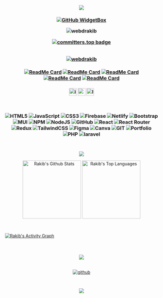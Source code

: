 <h3 align="center">
  
![](https://capsule-render.vercel.app/api?type=waving&color=gradient&height=100&section=header)

</h3>

<h3 align="center">
  
[![GitHub WidgetBox](https://github-widgetbox.vercel.app/api/profile?username=webdrakib&data=followers,repositories,stars,commits&theme=nautilus&hide_border=true)](https://github.com/Jurredr/github-widgetbox)


<img src="https://komarev.com/ghpvc/?username=webdrakib&label=Profile%20views&color=0e75b6&style=flat" alt="webdrakib" />

<br/>

[![committers.top badge](https://user-badge.committers.top/bangladesh/webdrakib.svg)](https://user-badge.committers.top/bangladesh/webdrakib)

<br>
 <a href="https://github.com/ryo-ma/github-profile-trophy"><img src="https://github-profile-trophy.vercel.app/?username=webdrakib&theme=darkhub" alt="webdrakib" /></a>
</h3>

<h3 align="center">
  
[![ReadMe Card](https://github-readme-stats.vercel.app/api/pin/?username=webdrakib&theme=radical&repo=Rtube.com)](https://github.com/webdrakib/Rtube.com)
[![ReadMe Card](https://github-readme-stats.vercel.app/api/pin/?username=webdrakib&theme=radical&repo=RevInt)](https://github.com/webdrakib/RevInt)
[![ReadMe Card](https://github-readme-stats.vercel.app/api/pin/?username=webdrakib&theme=radical&repo=Umaaa)](https://github.com/webdrakib/Umaaa)
[![ReadMe Card](https://github-readme-stats.vercel.app/api/pin/?username=webdrakib&theme=radical&repo=Tiny-one)](https://github.com/webdrakib/Tiny-one)
[![ReadMe Card](https://github-readme-stats.vercel.app/api/pin/?username=webdrakib&theme=radical&repo=Ready)](https://github.com/webdrakib/Ready/)

</h3>


<h3 align="center">
<p dir="auto"><a href="https://www.instagram.com/muraakib" rel="nofollow"><img src="https://img.shields.io/static/v1?message=Instagram&logo=instagram&label=&color=000&logoColor=white&labelColor=&style=for-the-badge" height="25" alt="instagram logo" alt="Instagram" data-canonical-src="https://img.shields.io/badge/Instagram-1877F2?style=for-the-badge&amp;logo=instagram&amp;logoColor=white" style="max-width: 100%;"></a>
<a href="https://webdrakib.github.io/RevInt/" rel="nofollow"><img src="https://img.shields.io/static/v1?message=Portfolio&logo=portfolio&label=&color=000&logoColor=white&labelColor=&style=for-the-badge" height="25" alt="portfolio logo" alt="Portfolio" data-canonical-src="https://img.shields.io/badge/Portfolio-0077B5?style=for-the-badge&amp;logo=portfolio&amp;logoColor=white" style="max-width: 100%;"></a>
<a href="https://www.linkedin.com/in/webdrakib" rel="nofollow"><img src="https://img.shields.io/static/v1?message=LinkedIn&logo=linkedin&label=&color=000&logoColor=white&labelColor=&style=for-the-badge" height="25" alt="linkedin logo" alt="Linkedin" data-canonical-src="https://img.shields.io/badge/LinkedIn-0077B5?style=for-the-badge&amp;logo=linkedin&amp;logoColor=white" style="max-width: 100%;"></a>
</p>
<br/>

![HTML5](https://img.shields.io/badge/html5-%23E34F26.svg?style=for-the-badge&logo=html5&logoColor=white) ![JavaScript](https://img.shields.io/badge/javascript-%23323330.svg?style=for-the-badge&logo=javascript&logoColor=%23F7DF1E) ![CSS3](https://img.shields.io/badge/css3-%231572B6.svg?style=for-the-badge&logo=css3&logoColor=white) ![Firebase](https://img.shields.io/badge/firebase-%23039BE5.svg?style=for-the-badge&logo=firebase) ![Netlify](https://img.shields.io/badge/netlify-%23000000.svg?style=for-the-badge&logo=netlify&logoColor=#00C7B7) ![Bootstrap](https://img.shields.io/badge/bootstrap-%23563D7C.svg?style=for-the-badge&logo=bootstrap&logoColor=white) ![MUI](https://img.shields.io/badge/MUI-%230081CB.svg?style=for-the-badge&logo=material-ui&logoColor=white) ![NPM](https://img.shields.io/badge/NPM-%23000000.svg?style=for-the-badge&logo=npm&logoColor=white) ![NodeJS](https://img.shields.io/badge/node.js-6DA55F?style=for-the-badge&logo=node.js&logoColor=white) ![GitHub](https://img.shields.io/badge/GitHub-%23121011.svg?style=for-the-badge&logo=github&logoColor=white) ![React](https://img.shields.io/badge/react-%2320232a.svg?style=for-the-badge&logo=react&logoColor=%2361DAFB) ![React Router](https://img.shields.io/badge/React_Router-CA4245?style=for-the-badge&logo=react-router&logoColor=white) ![Redux](https://img.shields.io/badge/redux-%23593d88.svg?style=for-the-badge&logo=redux&logoColor=white) ![TailwindCSS](https://img.shields.io/badge/tailwindcss-%2338B2AC.svg?style=for-the-badge&logo=tailwind-css&logoColor=white) 	![Figma](https://img.shields.io/badge/figma-%23F24E1E.svg?style=for-the-badge&logo=figma&logoColor=white) ![Canva](https://img.shields.io/badge/Canva-%2300C4CC.svg?style=for-the-badge&logo=Canva&logoColor=white) ![GIT](https://img.shields.io/badge/Git-fc6d26?style=for-the-badge&logo=git&logoColor=white) ![Portfolio](https://img.shields.io/badge/Portfolio-%23000000.svg?style=for-the-badge&logo=firefox&logoColor=#FF7139) ![PHP](https://img.shields.io/badge/PHP-black?style=for-the-badge&logo=php&logoColor=%23777BB4&logoSize=auto) ![laravel](https://img.shields.io/badge/LARAVEL-black?style=for-the-badge&logo=laravel&logoColor=%23FF2D20&logoSize=auto) 



</h3>
<br/>
<p align="center">
  <img align="center" src="https://github-readme-streak-stats.herokuapp.com/?user=webdrakib&theme=radical"/>
</p>
<p align="center">
   <a href="https://github.com/webdrakib/github-readme-stats"><img alt="Rakib's Github Stats" src="https://denvercoder1-github-readme-stats.vercel.app/api/?username=webdrakib&show_icons=true&include_all_commits=true&count_private=true&theme=radical" height="192px"/></a>
   <a href="https://github.com/webdrakib/github-readme-stats"><img alt="Rakib's Top Languages" src="https://denvercoder1-github-readme-stats.vercel.app/api/top-langs/?username=webdrakib&theme=radical&langs_count=8&layout=compact" height="192px"/></a>
</p>

<br />

<a href="https://github.com/webdrakib/github-readme-activity-graph"><img alt="Rakib's Activity Graph" src="https://github-readme-activity-graph.vercel.app/graph/?username=webdrakib&theme=radical" /></a>

<br />

<h3 align="center">
  
![](https://quotes-github-readme.vercel.app/api?type=vetical&theme=nautilus)

</h3>

<br/>
<div align="center">
<a href="https://github.com/webdrakib" target="_blank">
<img src=https://img.shields.io/badge/github-%2324292e.svg?&style=for-the-badge&logo=github&logoColor=white alt=github style="margin-bottom: 5px;" />
</a>
</div>
<br/>  

<h3 align="center">
  
![](https://capsule-render.vercel.app/api?type=waving&color=gradient&height=100&section=footer)

</h3>
